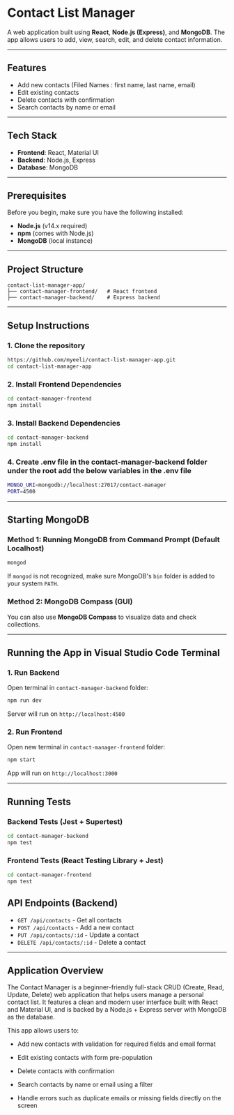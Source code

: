 # Contact List Manager

A web application built using **React**, **Node.js (Express)**, and **MongoDB**. The app allows users to add, view, search, edit, and delete contact information.

---

## Features

* Add new contacts (Filed Names : first name, last name, email)
* Edit existing contacts
* Delete contacts with confirmation
* Search contacts by name or email

---

## Tech Stack

* **Frontend**: React, Material UI
* **Backend**: Node.js, Express
* **Database**: MongoDB

---

## Prerequisites

Before you begin, make sure you have the following installed:

* **Node.js** (v14.x required)
* **npm** (comes with Node.js)
* **MongoDB** (local instance)

---

## Project Structure

```
contact-list-manager-app/
├── contact-manager-frontend/   # React frontend
├── contact-manager-backend/    # Express backend
```

---

## Setup Instructions

### 1. Clone the repository

```bash
https://github.com/myeeli/contact-list-manager-app.git
cd contact-list-manager-app
```

### 2. Install Frontend Dependencies

```bash
cd contact-manager-frontend
npm install
```

### 3. Install Backend Dependencies

```bash
cd contact-manager-backend
npm install
```
### 4. Create .env file in the contact-manager-backend folder under the root add the below variables in the .env file

```bash
MONGO_URI=mongodb://localhost:27017/contact-manager
PORT=4500

```


---

## Starting MongoDB

### Method 1: Running MongoDB from Command Prompt (Default Localhost)

```bash
mongod
```

If `mongod` is not recognized, make sure MongoDB's `bin` folder is added to your system `PATH`.

### Method 2: MongoDB Compass (GUI)

You can also use **MongoDB Compass** to visualize data and check collections.

---

## Running the App in Visual Studio Code Terminal

### 1. Run Backend

Open terminal in `contact-manager-backend` folder:

```bash
npm run dev
```

Server will run on `http://localhost:4500`

### 2. Run Frontend

Open new terminal in `contact-manager-frontend` folder:

```bash
npm start
```

App will run on `http://localhost:3000`

---

## Running Tests

### Backend Tests (Jest + Supertest)

```bash
cd contact-manager-backend
npm test
```

### Frontend Tests (React Testing Library + Jest)

```bash
cd contact-manager-frontend
npm test
```


## API Endpoints (Backend)

* `GET /api/contacts` - Get all contacts 
* `POST /api/contacts` - Add a new contact
* `PUT /api/contacts/:id` - Update a contact
* `DELETE /api/contacts/:id` - Delete a contact

---

## Application Overview

The Contact Manager is a beginner-friendly full-stack CRUD (Create, Read, Update, Delete) web application that helps users manage a personal contact list. It features a clean and modern user interface built with React and Material UI, and is backed by a Node.js + Express server with MongoDB as the database.

This app allows users to:

* Add new contacts with validation for required fields and email format

* Edit existing contacts with form pre-population

* Delete contacts with confirmation

* Search contacts by name or email using a filter

* Handle errors such as duplicate emails or missing fields directly on the screen



